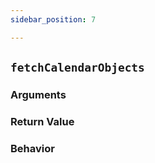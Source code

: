 ```yaml
---
sidebar_position: 7

---
```


## `fetchCalendarObjects`

### Arguments

### Return Value

### Behavior